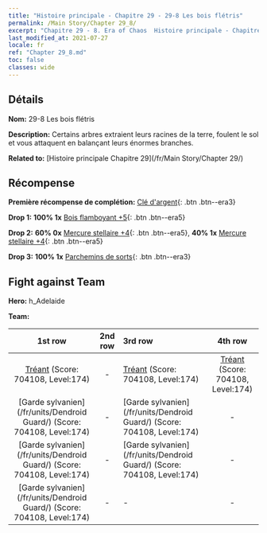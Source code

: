 ```yaml
---
title: "Histoire principale - Chapitre 29 - 29-8 Les bois flétris"
permalink: /Main Story/Chapter 29_8/
excerpt: "Chapitre 29 - 8. Era of Chaos  Histoire principale - Chapitre 29_8. 29-8 Les bois flétris"
last_modified_at: 2021-07-27
locale: fr
ref: "Chapter 29_8.md"
toc: false
classes: wide
---
```


## Détails

 **Nom:** 29-8 Les bois flétris

 **Description:** Certains arbres extraient leurs racines de la terre, foulent le sol et vous attaquent en balançant leurs énormes branches.

 **Related to:** [Histoire principale Chapitre 29](/fr/Main Story/Chapter 29/)

## Récompense

 **Première récompense de complétion:** [Clé d'argent](/ItemsFR/con_693/){: .btn .btn--era3}

 **Drop 1:** **100% 1x** [Bois flamboyant +5](/ItemsFR/mat_97/){: .btn .btn--era5}

 **Drop 2:** **60% 0x** [Mercure stellaire +4](/ItemsFR/mat_91/){: .btn .btn--era5}, **40% 1x** [Mercure stellaire +4](/ItemsFR/mat_91/){: .btn .btn--era5}

 **Drop 3:** **100% 1x** [Parchemins de sorts](/ItemsFR/con_694/){: .btn .btn--era3}


## Fight against Team
 **Hero:** h_Adelaide

 **Team:**


  | 1st row | 2nd row | 3rd row | 4th row |
  |:----:|:----:|:----|:----:|
  | [Tréant](/fr/units/Treant/) (Score: 704108, Level:174)  | - | [Tréant](/fr/units/Treant/) (Score: 704108, Level:174)  | [Tréant](/fr/units/Treant/) (Score: 704108, Level:174)  |
  | [Garde sylvanien](/fr/units/Dendroid Guard/) (Score: 704108, Level:174)  | - | [Garde sylvanien](/fr/units/Dendroid Guard/) (Score: 704108, Level:174)  | - |
  | [Garde sylvanien](/fr/units/Dendroid Guard/) (Score: 704108, Level:174)  | - | [Garde sylvanien](/fr/units/Dendroid Guard/) (Score: 704108, Level:174)  | - |
  | [Garde sylvanien](/fr/units/Dendroid Guard/) (Score: 704108, Level:174)  | - | - | - |


